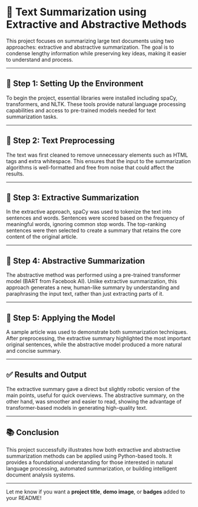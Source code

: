 
# 📝 Text Summarization using Extractive and Abstractive Methods

This project focuses on summarizing large text documents using two approaches: extractive and abstractive summarization. The goal is to condense lengthy information while preserving key ideas, making it easier to understand and process.

---

## 🔧 Step 1: Setting Up the Environment

To begin the project, essential libraries were installed including spaCy, transformers, and NLTK. These tools provide natural language processing capabilities and access to pre-trained models needed for text summarization tasks.

---

## 🧹 Step 2: Text Preprocessing

The text was first cleaned to remove unnecessary elements such as HTML tags and extra whitespace. This ensures that the input to the summarization algorithms is well-formatted and free from noise that could affect the results.

---

## 🧠 Step 3: Extractive Summarization

In the extractive approach, spaCy was used to tokenize the text into sentences and words. Sentences were scored based on the frequency of meaningful words, ignoring common stop words. The top-ranking sentences were then selected to create a summary that retains the core content of the original article.

---

## 🤖 Step 4: Abstractive Summarization

The abstractive method was performed using a pre-trained transformer model (BART from Facebook AI). Unlike extractive summarization, this approach generates a new, human-like summary by understanding and paraphrasing the input text, rather than just extracting parts of it.

---

## 📄 Step 5: Applying the Model

A sample article was used to demonstrate both summarization techniques. After preprocessing, the extractive summary highlighted the most important original sentences, while the abstractive model produced a more natural and concise summary.

---

## ✅ Results and Output

The extractive summary gave a direct but slightly robotic version of the main points, useful for quick overviews. The abstractive summary, on the other hand, was smoother and easier to read, showing the advantage of transformer-based models in generating high-quality text.

---

## 📚 Conclusion

This project successfully illustrates how both extractive and abstractive summarization methods can be applied using Python-based tools. It provides a foundational understanding for those interested in natural language processing, automated summarization, or building intelligent document analysis systems.

---

Let me know if you want a **project title**, **demo image**, or **badges** added to your README!
